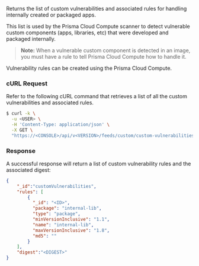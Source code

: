Returns the list of custom vulnerabilities and associated rules for handling internally created or packaged apps.

This list is used by the Prisma Cloud Compute scanner to detect vulnerable custom components (apps, libraries, etc) that were developed and packaged internally.

> **Note:** When a vulnerable custom component is detected in an image, you must have a rule to tell Prisma Cloud Compute how to handle it.

Vulnerability rules can be created using the Prisma Cloud Compute.

### cURL Request

Refer to the following cURL command that retrieves a list of all the custom vulnerabilities and associated rules.

```bash
$ curl -k \
  -u <USER> \
  -H 'Content-Type: application/json' \
  -X GET \
  "https://<CONSOLE>/api/v<VERSION>/feeds/custom/custom-vulnerabilities"
```

### Response

A successful response will return a list of custom vulnerability rules and the associated digest:

```json
{
	"_id":"customVulnerabilities",
	"rules": [
		{
	      "_id": "<ID>",
	      "package": "internal-lib",
	      "type": "package",
	      "minVersionInclusive": "1.1",
	      "name": "internal-lib",
	      "maxVersionInclusive": "1.8",
	      "md5": ""
	    }
	],
	"digest":"<DIGEST>"
}
```
